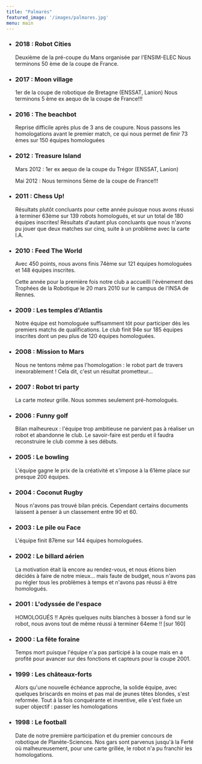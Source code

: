 ```yaml
---
title: "Palmarès"
featured_image: '/images/palmares.jpg'
menu: main
---
```



*  ###  2018 : Robot Cities
    Deuxième de la pré-coupe du Mans organisée par l'ENSIM-ELEC
	Nous terminons 50 ème  de la coupe de France.


*  ### 2017 : Moon village

    1er de la coupe de robotique de Bretagne (ENSSAT, Lanion)
    Nous terminons 5 ème ex aequo de la coupe de France!!!

*  ### 2016 : The beachbot
    Reprise difficile après plus de 3 ans de coupure. Nous passons les homologations avant le premier match, ce qui nous permet de finir 73 èmes sur 150 équipes homologuées

*  ### 2012 : Treasure Island

    Mars 2012 : 1er ex aequo de la coupe du Trégor (ENSSAT, Lanion)

    Mai 2012 : Nous terminons 5ème de la coupe de France!!!

*  ### 2011 : Chess Up!

    Résultats plutôt concluants pour cette année puisque nous avons réussi à terminer 63ème sur 139 robots homologués, et sur un total de 180 équipes inscrites! Résultats d'autant plus concluants que nous n'avons pu jouer que deux matches sur cinq, suite à un problème avec la carte I.A.

*  ### 2010 : Feed The World

    Avec 450 points, nous avons finis 74ème sur 121 équipes homologuées et 148 équipes inscrites.

    Cette année pour la première fois notre club a accueilli l'évènement des Trophées de la Robotique le 20 mars 2010 sur le campus de l'INSA de Rennes.
*  ### 2009 : Les temples d'Atlantis

    Notre équipe est homologuée suffisamment tôt pour participer dès les premiers matchs de qualifications. Le club finit 94e sur 185 équipes inscrites dont un peu plus de 120 équipes homologuées.

*  ### 2008 : Mission to Mars

    Nous ne tentons même pas l'homologation : le robot part de travers inexorablement ! Cela dit, c'est un résultat prometteur...

*  ### 2007 : Robot tri party

    La carte moteur grille. Nous sommes seulement pré-homologués.

*  ### 2006 : Funny golf
    Bilan malheureux : l'équipe trop ambitieuse ne parvient pas à réaliser un robot et abandonne le club. Le savoir-faire est perdu et il faudra reconstruire le club comme à ses débuts.

*  ### 2005 : Le bowling
    L'équipe gagne le prix de la créativité et s'impose à la 61ème place sur presque 200 équipes.

*  ### 2004 : Coconut Rugby
    Nous n'avons pas trouvé bilan précis. Cependant certains documents laissent à penser à un classement entre 90 et 60.

*  ### 2003 : Le pile ou Face
    L'équipe finit 87ème sur 144 équipes homologuées.

*  ### 2002 : Le billard aérien
    La motivation était là encore au rendez-vous, et nous étions bien décidés à faire de notre mieux... mais faute de budget, nous n'avons pas pu régler tous les problèmes à temps et n'avons pas réussi à être homologués.

*  ### 2001 : L'odyssée de l'espace
    HOMOLOGUÉS !! Après quelques nuits blanches à bosser à fond sur le robot, nous avons tout de même réussi à terminer 64eme !! [sur 160]

*  ### 2000 : La fête foraine
    Temps mort puisque l'équipe n'a pas participé à la coupe mais en a profité pour avancer sur des fonctions et capteurs pour la coupe 2001.

*  ### 1999 : Les châteaux-forts
    Alors qu'une nouvelle échéance approche, la solide équipe, avec quelques briscards en moins et pas mal de jeunes têtes blondes, s'est reformée. Tout à la fois conquérante et inventive, elle s'est fixée un super objectif : passer les homologations

*  ### 1998 : Le football
    Date de notre première participation et du premier concours de robotique de Planète-Sciences. Nos gars sont parvenus jusqu'à la Ferté où malheureusement, pour une carte grillée, le robot n'a pu franchir les homologations.
